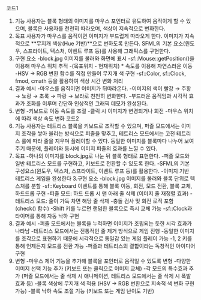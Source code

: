 코드1
1. 기능
사용자는 블록 형태의 이미지를 마우스 포인터로 유도하여 움직이게 할 수 있으며,
블록은 사용자를 천천히 따라오며, 색상이 지속적으로 변화한다.
2. 목표
사용자가 마우스를 움직이면 이미지가 부드럽게 따라오게 한다.
이미지가 지속적으로 **무지개 색상(Hue 기반)**으로 변하도록 만든다.
SFML의 기본 요소(윈도우, 스프라이트, 텍스처, 이벤트 루프 등)를 사용해 그래픽스를 구현한다.
3. 구현 요소
-block.jpg 이미지를 불러와 화면에 표시
-sf::Mouse::getPosition()을 이용해 마우스 위치 추적
-(목표위치 - 현재위치) * 속도를 이용해 자연스러운 이동
-HSV → RGB 변환 함수를 직접 만들어 무지개 색 구현
-sf::Color, sf::Clock, fmod, cmath 등을 활용하여 색상 시간 변화 처리
4. 결과 예시
-마우스를 움직이면 이미지가 뒤따라온다.
-이미지의 색이 빨강 → 주황 → 노랑 → 초록 → 파랑 → 보라로 천천히 변화한다.
-부드러운 움직임과 시각적 효과가 조화를 이루며 간단하 인상적인 그래픽 데모가 완성된다.
5. 변형
-키보드로 이동 속도를 조절
-클릭 시 이미지가 변경되거나 회전
-마우스 위치에 따라 색상 속도 변화
코드2
1. 기능
사용자는 테트리스 블록을 키보드로 조작할 수 있으며,
퍼즐 모드에서는 이미지 조각을 쌓아 올리는 방식으로 퍼즐을 맞추고,
테트리스 모드에서는 고전 테트리스 룰에 따라 줄을 지우며 플레이할 수 있다.
동일한 이미지를 블록마다 나누어 보여주기 때문에, 플레이와 동시에 이미지 퍼즐의 효과를 느낄 수 있다.
2. 목표
-하나의 이미지를 block.jpg로 나눈 뒤 블록 형태로 표현한다.
-퍼즐 모드와 일반 테트리스 모드를 구현하고, 키보드로 전환할 수 있도록 한다.
-SFML의 기본 구성요소(윈도우, 텍스처, 스프라이트, 이벤트 루프 등)를 활용한다.
-이미지 기반 테트리스 게임을 완성한다
3.구현 요소
-block.jpg 이미지를 불러와 블록 단위로 텍스처를 분할
-sf::Keyboard 이벤트를 통해 블록 이동, 회전, 모드 전환, 블록 교체, 하드드롭 구현
-퍼즐 모드: 하드 드롭 시 맨 아래 줄 삭제 (이미지 줄 재정렬 효과)
-테트리스 모드: 줄이 가득 차면 해당 줄 삭제
-충돌 검사 및 회전 로직 포함 (check() 함수)
-Shift 키를 누르면 랜덤한 블록으로 즉시 교체 가능
-sf::Clock과 타이머를 통해 자동 낙하 구현
4. 결과 예시
-퍼즐 모드에서는 블록을 누적하면 이미지가 조립되는 듯한 시각 효과가 나타남
-테트리스 모드에서는 전통적인 줄 제거 방식으로 게임 진행
-동일한 이미지를 조각으로 표현하기 때문에 시각적으로 통일감 있는 게임 플레이 가능
-1, 2 키를 통해 언제든지 모드를 전환 가능
-퍼즐과 테트리스의 결합이라는 독창적인 아이디어 구현
5. 변형
-마우스 제어 기능을 추가해 블록을 포인터로 움직일 수 있도록 변형
-다양한 이미지 선택 기능 추가 (키보드 또는 클릭으로 이미지 교체)
-각 모드의 특수효과 추가 (퍼즐 모드에서는 줄 삭제 시 애니메이션, 테트리스 모드에서는 줄 삭제 시 폭발 효과 등)
-블록 색상에 무지개 색 적용 (HSV → RGB 변환으로 지속적 색 변화 구현 가능)
-블록 낙하 속도 조절 기능 (키보드 또는 게임 난이도 기반)
